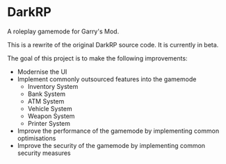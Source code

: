# DarkRP
A roleplay gamemode for Garry's Mod.

This is a rewrite of the original DarkRP source code. It is currently in beta.

The goal of this project is to make the following improvements:
- Modernise the UI
- Implement commonly outsourced features into the gamemode
  - Inventory System
  - Bank System
  - ATM System
  - Vehicle System
  - Weapon System
  - Printer System
- Improve the performance of the gamemode by implementing common optimisations
- Improve the security of the gamemode by implementing common security measures